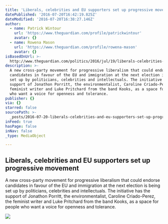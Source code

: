 ```yaml
---
title: 'Liberals, celebrities and EU supporters set up progressive movement'
datePublished: '2016-07-20T16:42:19.825Z'
dateModified: '2016-07-20T16:38:27.146Z'
author:
  - name: Patrick Wintour
    url: 'https://www.theguardian.com/profile/patrickwintour'
    avatar: {}
  - name: Rowena Mason
    url: 'https://www.theguardian.com/profile/rowena-mason'
    avatar: {}
isBasedOnUrl: >-
  http://www.theguardian.com/politics/2016/jul/19/liberals-celebrities-and-eu-supporters-set-up-progressive-movement
description: >-
  A new cross-party movement for progressive liberalism that could endorse
  candidates in favour of the EU and immigration at the next election is being
  set up by politicians, celebrities and intellectuals. The initiative has the
  support of Jonathon Porritt, the environmentalist, Caroline Criado-Perez, the
  feminist writer and Luke Pritchard from the band Kooks, as a space for people
  who want a voice for openness and tolerance.
publisher: {}
via: {}
starred: false
sourcePath: >-
  _posts/2016-07-20-liberals-celebrities-and-eu-supporters-set-up-progressive-m.md
inFeed: true
hasPage: false
inNav: false
_type: MediaObject

---
```

<article style=""><h1>Liberals, celebrities and EU supporters set up progressive movement</h1><p>A new cross-party movement for progressive liberalism that could endorse candidates in favour of the EU and immigration at the next election is being set up by politicians, celebrities and intellectuals. The initiative has the support of Jonathon Porritt, the environmentalist, Caroline Criado-Perez, the feminist writer and Luke Pritchard from the band Kooks, as a space for people who want a voice for openness and tolerance.</p><img src="https://i.guim.co.uk/img/media/d121ddf3d820f9d007188eb79d995a259d3777fe/396_745_2114_1268/2114.jpg?w=1200&amp;h=630&amp;q=55&amp;auto=format&amp;usm=12&amp;fit=crop&amp;bm=normal&amp;ba=bottom%2Cleft&amp;blend64=aHR0cHM6Ly91cGxvYWRzLmd1aW0uY28udWsvMjAxNi8wNS8yNS9vdmVybGF5LWxvZ28tMTIwMC05MF9vcHQucG5n&amp;s=2065e6182faef3b98b40b874bb3b8d9b" /></article>